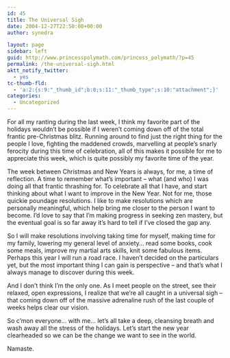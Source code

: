 ```yaml
---
id: 45
title: The Universal Sigh
date: 2004-12-27T22:50:08+00:00
author: synedra

layout: page
sidebar: left
guid: http://www.princesspolymath.com/princess_polymath/?p=45
permalink: /the-universal-sigh.html
aktt_notify_twitter:
  - yes
tc-thumb-fld:
  - 'a:2:{s:9:"_thumb_id";b:0;s:11:"_thumb_type";s:10:"attachment";}'
categories:
  - Uncategorized
---
```

For all my ranting during the last week, I think my favorite part of the holidays wouldn&#8217;t be possible if I weren&#8217;t coming down off of the total frantic pre-Christmas blitz. Running around to find just the right thing for the people I love, fighting the maddened crowds, marvelling at people&#8217;s snarly ferocity during this time of celebration, all of this makes it possible for me to appreciate this week, which is quite possibly my favorite time of the year.
  
The week between Christmas and New Years is always, for me, a time of reflection. A time to remember what&#8217;s important &#8211; what (and who) I was doing all that frantic thrashing for. To celebrate all that I have, and start thinking about what I want to improve in the New Year. Not for me, those quickie poundage resolutions. I like to make resolutions which are personally meaningful, which help bring me closer to the person I want to become. I&#8217;d love to say that I&#8217;m making progress in seeking zen mastery, but the eventual goal is so far away it&#8217;s hard to tell if I&#8217;ve closed the gap any.
  
So I will make resolutions involving taking time for myself, making time for my family, lowering my general level of anxiety&#8230; read some books, cook some meals, improve my martial arts skills, knit some fabulous items. Perhaps this year I will run a road race. I haven&#8217;t decided on the particulars yet, but the most important thing I can gain is perspective &#8211; and that&#8217;s what I always manage to discover during this week.
  
And I don&#8217;t think I&#8217;m the only one. As I meet people on the street, see their relaxed, open expressions, I realize that we&#8217;re all caught in a universal sigh &#8211; that coming down off of the massive adrenaline rush of the last couple of weeks helps clear our vision.
  
So c&#8217;mon everyone&#8230; with me&#8230; let&#8217;s all take a deep, cleansing breath and wash away all the stress of the holidays. Let&#8217;s start the new year clearheaded so we can be the change we want to see in the world.
  
Namaste.